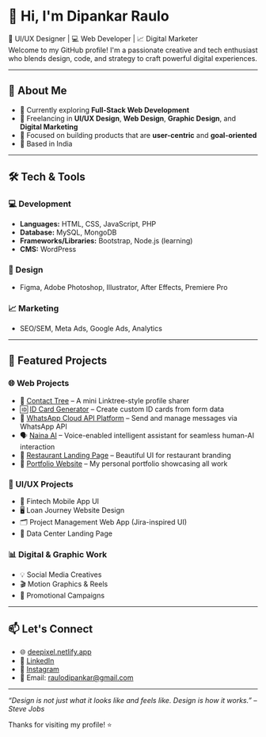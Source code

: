 # 👋 Hi, I'm Dipankar Raulo

🎨 UI/UX Designer | 💻 Web Developer | 📈 Digital Marketer  
Welcome to my GitHub profile! I'm a passionate creative and tech enthusiast who blends design, code, and strategy to craft powerful digital experiences.

---

## 🚀 About Me

- 🌱 Currently exploring **Full-Stack Web Development**
- 💼 Freelancing in **UI/UX Design**, **Web Design**, **Graphic Design**, and **Digital Marketing**
- 🎯 Focused on building products that are **user-centric** and **goal-oriented**
- 📍 Based in India

---

## 🛠️ Tech & Tools

### 💻 Development
- **Languages:** HTML, CSS, JavaScript, PHP
- **Database:** MySQL, MongoDB
- **Frameworks/Libraries:** Bootstrap, Node.js (learning)
- **CMS:** WordPress

### 🎨 Design
- Figma, Adobe Photoshop, Illustrator, After Effects, Premiere Pro

### 📈 Marketing
- SEO/SEM, Meta Ads, Google Ads, Analytics

---

## 📂 Featured Projects

### 🌐 Web Projects
- 🔗 [Contact Tree](#) – A mini Linktree-style profile sharer  
- 🆔 [ID Card Generator](#) – Create custom ID cards from form data  
- 🧾 [WhatsApp Cloud API Platform](#) – Send and manage messages via WhatsApp API
-  🗣️ [Naina AI](https://nainaai.netlify.app/) – Voice-enabled intelligent assistant for seamless human-AI interaction 
- 🍴 [Restaurant Landing Page](#) – Beautiful UI for restaurant branding  
- 💼 [Portfolio Website](https://deepixel.netlify.app/) – My personal portfolio showcasing all work

### 🎨 UI/UX Projects
- 📱 Fintech Mobile App UI  
- 🖥️ Loan Journey Website Design  
- 🗂️ Project Management Web App (Jira-inspired UI)  
- 🧠 Data Center Landing Page

### 📊 Digital & Graphic Work
- 💡 Social Media Creatives  
- 🎬 Motion Graphics & Reels  
- 📣 Promotional Campaigns

---

## 📫 Let's Connect

- 🌐 [deepixel.netlify.app](https://deepixel.netlify.app/)  
- 💼 [LinkedIn](https://www.linkedin.com/in/dipankarraulo/)  
- 📸 [Instagram](https://www.instagram.com/the.deepixel)  
- 📨 Email: raulodipankar@gmail.com

---

_“Design is not just what it looks like and feels like. Design is how it works.” – Steve Jobs_

Thanks for visiting my profile! ⭐
